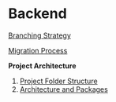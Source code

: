 # Backend


[Branching Strategy](https://github.com/elvinbaghele/sample-react-native-_node_ts-Frontend-Backend/blob/main/docs/branching%20strategy.md)

[Migration Process](https://github.com/elvinbaghele/sample-react-native-_node_ts-Frontend-Backend/blob/main/sample-backend-node-ts/docs/migration.md)

**Project Architecture**
1. [Project Folder Structure](https://github.com/elvinbaghele/sample-react-native-_node_ts-Frontend-Backend/blob/main/docs/Project%20Architecture/folder%20structure.md)
2. [Architecture and Packages](https://github.com/elvinbaghele/sample-react-native-_node_ts-Frontend-Backend/blob/main/docs/Project%20Architecture/Architecture%20and%20Packages.md)




